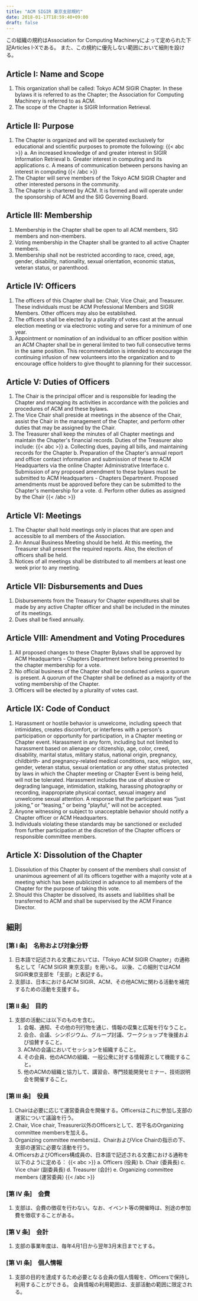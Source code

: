 ```yaml
---
title: "ACM SIGIR 東京支部規約"
date: 2018-01-17T18:59:40+09:00
draft: false
---
```


この組織の規約はAssociation for Computing Machineryによって定められた下記Articles I-Xである。
また、この規約に優先しない範囲において細則を設ける。

## Article I: Name and Scope

1. This organization shall be called: Tokyo ACM SIGIR Chapter.  In these bylaws it is referred to as the Chapter; the Association for Computing Machinery is referred to as ACM.
2. The scope of the Chapter is SIGIR Information Retrieval.

## Article II: Purpose

1. The Chapter is organized and will be operated exclusively for educational and scientific purposes to promote the following:
{{< abc >}}
a. An increased knowledge of and greater interest in SIGIR Information Retrieval
b. Greater interest in computing and its applications
c. A means of communication between persons having an interest in computing
{{< /abc >}}
2. The Chapter will serve members of the Tokyo ACM SIGIR Chapter and other interested persons in the community.
3. The Chapter is chartered by ACM. It is formed and will operate under the sponsorship of ACM and the SIG Governing Board.

## Article III: Membership

1. Membership in the Chapter shall be open to all ACM members, SIG members and non-members. 
2. Voting membership in the Chapter shall be granted to all active Chapter members.
3. Membership shall not be restricted according to race, creed, age, gender, disability, nationality, sexual orientation, economic status, veteran status, or parenthood.

## Article IV: Officers

1. The officers of this Chapter shall be: Chair, Vice Chair, and Treasurer. These individuals must be ACM Professional Members and SIGIR Members. Other officers may also be established.
2. The officers shall be elected by a plurality of votes cast at the annual election meeting or via electronic voting and serve for a minimum of one year.
3. Appointment or nomination of an individual to an officer position within an ACM Chapter shall be in general limited to two full consecutive terms in the same position.  This recommendation is intended to encourage the continuing infusion of new volunteers into the organization and to encourage office holders to give thought to planning for their successor. 

## Article V: Duties of Officers

1. The Chair is the principal officer and is responsible for leading the Chapter and managing its activities in accordance with the policies and procedures of ACM and these bylaws. 
2. The Vice Chair shall preside at meetings in the absence of the Chair, assist the Chair in the management of the Chapter, and perform other duties that may be assigned by the Chair.
3. The Treasurer shall keep the minutes of all Chapter meetings and maintain the Chapter's financial records. Duties of the Treasurer also include:
{{< abc >}}
a. Collecting dues, paying all bills, and maintaining records for the Chapter
b. Preparation of the Chapter's annual report and officer contact information and submission of these to ACM Headquarters via the online Chapter Administrative Interface
c.  Submission of any proposed amendment to these bylaws must be submitted to ACM Headquarters - Chapters Department. Proposed amendments must be approved before they can be submitted to the Chapter's membership for a vote.
d. Perform other duties as assigned by the Chair
{{< /abc >}}

## Article VI: Meetings

1. The Chapter shall hold meetings only in places that are open and accessible to all members of the Association.
2. An Annual Business Meeting should be held. At this meeting, the Treasurer shall present the required reports. Also, the election of officers shall be held.
3. Notices of all meetings shall be distributed to all members at least one week prior to any meeting.

## Article VII: Disbursements and Dues

1. Disbursements from the Treasury for Chapter expenditures shall be made by any active Chapter officer and shall be included in the minutes of its meetings.
2. Dues shall be fixed annually.

## Article VIII: Amendment and Voting Procedures

1. All proposed changes to these Chapter Bylaws shall be approved by ACM Headquarters - Chapters Department before being presented to the chapter membership for a vote.
2. No official business of the Chapter shall be conducted unless a quorum is present. A quorum of the Chapter shall be defined as a majority of the voting membership of the Chapter.
3. Officers will be elected by a plurality of votes cast. 

## Article IX: Code of Conduct

1. Harassment or hostile behavior is unwelcome, including speech that intimidates, creates discomfort, or interferes with a person's participation or opportunity for participation, in a Chapter meeting or Chapter event. Harassment in any form, including but not limited to harassment based on alienage or citizenship, age, color, creed, disability, marital status, military status, national origin, pregnancy, childbirth- and pregnancy-related medical conditions, race, religion, sex, gender, veteran status, sexual orientation or any other status protected by laws in which the Chapter meeting or Chapter Event is being held, will not be tolerated. Harassment includes the use of abusive or degrading language, intimidation, stalking, harassing photography or recording, inappropriate physical contact, sexual imagery and unwelcome sexual attention. A response that the participant was “just joking,” or “teasing,” or being “playful,” will not be accepted.
2. Anyone witnessing or subject to unacceptable behavior should notify a Chapter officer or ACM Headquarters.
3. Individuals violating these standards may be sanctioned or excluded from further participation at the discretion of the Chapter officers or responsible committee members.

## Article X: Dissolution of the Chapter

1. Dissolution of this Chapter by consent of the members shall consist of unanimous agreement of all its officers together with a majority vote at a meeting which has been publicized in advance to all members of the Chapter for the purpose of taking this vote.
2. Should this Chapter be dissolved, its assets and liabilities shall be transferred to ACM and shall be supervised by the ACM Finance Director.


## 細則

### [第 I 条]　名称および対象分野

1. 日本語で記述される文書においては、「Tokyo ACM SIGIR Chapter」の通称名として「ACM SIGIR 東京支部」を用いる。
以後、この細則ではACM SIGIR東京支部を「支部」と表記する。
3. 支部は、日本におけるACM SIGIR、ACM、その他ACMに関わる活動を補完するための活動を支援する。

### [第 II 条]　目的
1. 支部の活動には以下のものを含む。
    1. 会報、通知、その他の刊行物を通じ、情報の収集と広報を行なうこと。
    2. 会合、会議、シンポジウム、グループ討議、ワークショップを後援および協賛すること。
    3. ACMの会議においてセッションを組織すること。
    4. その会員、他のACMの組織、一般公衆に対する情報源として機能すること。
    5. 他のACMの組織と協力して、講習会、専門技能開発セミナー、技術説明会を開催すること。

### [第 III 条]　役員
1. Chairは必要に応じて運営委員会を開催する。Officersはこれに参加し支部の運営について議論を行う。
2. Chair, Vice chair, Treasurer以外のOfficersとして、若干名のOrganizing committee
   membersを加える。
3. Organizing committee membersは、ChairおよびVice Chairの指示の下、支部の運営に必要な活動を行う。
4. OfficersおよびOfficers構成員の、日本語で記述される文書における通称を以下のように定める：
{{< abc >}}
a. Officers (役員)
b. Chair (委員長)
c. Vice chair (副委員長)
d. Treasurer (会計)
e. Organizing committee members (運営委員)
{{< /abc >}}

### [第 IV 条]　会費
1. 支部は、会費の徴収を行わない。なお、イベント等の開催時は、別途の参加費を徴収することがある。

### [第 V 条]　会計
1. 支部の事業年度は、毎年4月1日から翌年3月末日までとする。

### [第 VI 条]　個人情報
1. 支部の目的を達成するため必要となる会員の個人情報を、Officersで保持し利用することができる。
会員情報の利用範囲は、支部活動の範囲に限定される。

